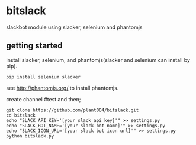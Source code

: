 # bitslack
slackbot module using slacker, selenium and phantomjs

## getting started

install slacker, selenium, and phantomjs(slacker and selenium can install by pip).

    pip install selenium slacker

see http://phantomjs.org/ to install phantomjs.

create channel #test and then;

    git clone https://github.com/plant004/bitslack.git
    cd bitslack
    echo "SLACK_API_KEY='[your slack api key]'" >> settings.py
    echo "SLACK_BOT_NAME='[your slack bot name]'" >> settings.py
    echo "SLACK_ICON_URL='[your slack bot icon url]'" >> settings.py
    python bitslack.py
